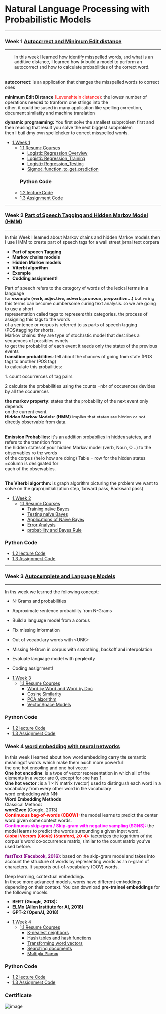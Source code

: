 # Natural Language Processing with Probabilistic Models
**********************************
### Week 1 [Autocorrect and Minimum Edit distance](https://github.com/ELFAHIM96/Coursera_NLP_with-Probabilistic-Models/tree/main/NLP_with%20Probabilistic%20Models/Week%201)
*****************************
<p style="padding-left: 30px;">In this week I learned how identify misspelled words, and what is an additive distance, I learned how to build a model to perform an autocorrect and how to calculate probabilities of the correct word.</p>
<p><br /><strong>autocorrect</strong>: is an application that changes the misspelled words to correct ones</p>
<p><strong>minimum Edit Distance</strong> <span style="color: #ff0000;">(Levenshtein distance)</span>: the lowest number of operations needed to tranform one strings into the <br />other. it could be sused in many application like spelling correction, document similatity and machine translation</p>
<p><strong>dynamic programming:</strong> You first solve the smallest subproblem first and then reusing that result you solve the next biggest subproblem<br />then I buil dmy own spellcheker to correct misspelled words.</p>

- [1.Week 1](https://github.com/ELFAHIM96/Cousera-NLP-with-Classification-Vector-Spaces/tree/main/NLP-with-Classification-Vector-Spaces/C1_week1)
  - [1.1 Resume Courses](https://github.com/ELFAHIM96/Cousera-NLP-with-Classification-Vector-Spaces/tree/main/NLP-with-Classification-Vector-Spaces/C1_week1/Resume%20cours1)
      - [Logistic Regression Overview](https://github.com/ELFAHIM96/Cousera-NLP-with-Classification-Vector-Spaces/blob/main/NLP-with-Classification-Vector-Spaces/C1_week1/Resume%20cours1/Logistic%20Regression%20Overview.png)
      - [Logistic Regression_Training](https://github.com/ELFAHIM96/Cousera-NLP-with-Classification-Vector-Spaces/blob/main/NLP-with-Classification-Vector-Spaces/C1_week1/Resume%20cours1/Logistic%20Regression_Training.png)
      - [Logistic Regression_Testing](https://github.com/ELFAHIM96/Cousera-NLP-with-Classification-Vector-Spaces/blob/main/NLP-with-Classification-Vector-Spaces/C1_week1/Resume%20cours1/Logistic%20Regression_Testing.png)
      - [Sigmod_function_to_get_prediction](https://github.com/ELFAHIM96/Cousera-NLP-with-Classification-Vector-Spaces/blob/main/NLP-with-Classification-Vector-Spaces/C1_week1/Resume%20cours1/Sigmod_function_to_get_prediction.png)
    ### Python Code
  - [1.2 lecture Code](https://github.com/ELFAHIM96/Cousera-NLP-with-Classification-Vector-Spaces/tree/main/NLP-with-Classification-Vector-Spaces/C1_week1/C1_W1_lecture_nb)
  - [1.3 Assignment Code](https://github.com/ELFAHIM96/Cousera-NLP-with-Classification-Vector-Spaces/tree/main/NLP-with-Classification-Vector-Spaces/C1_week1/C1_W1_assignment)
**************************************
### Week 2 [Part of Speech Tagging and Hidden Markov Model (HMM)](https://github.com/ELFAHIM96/Coursera_NLP_with-Probabilistic-Models/tree/main/NLP_with%20Probabilistic%20Models/Week%202)
***************************************
<p>In this Week I learned about Markov chains and hidden Markov models then<br />I use HMM to create part of speech tags for a wall street jornal text corpera</p>
<ul>
<li><strong>Part of speech Tagging</strong></li>
<li><strong>Markov chains models</strong></li>
<li><strong>Hidden Markov models</strong></li>
<li><strong>Viterbi algorithm</strong></li>
<li><strong>Exemple</strong></li>
<li><strong>Codding assignment!</strong></li>
</ul>
<p>Part of speech refers to the category of words of the lexical terms in a language<br />for <strong>exemple (verb, adjective, adverb, pronoun, preposition...)</strong> but wring <br />this terms can become cumbersome during text analysis. so we are going to use a short <br />representation called tags to represent this categories. the process of assigning this tags to the words<br />of a sentence or corpus is referred to as parts of speech tagging (POS)tagging for shorts.<br />Markov chains: they are type of stochastic model that describes a sequences of possibles evnets<br />to get the probabilit&eacute; of each event it needs only the states of the previous events<br /> <strong>transition probabilities</strong>: tell about the chances of going from state (POS tag) to another (POS tag)<br />to calculate this probailities:</p>
<p>1. count occurrences of tag pairs</p>
<p>2 calculate the probabilities using the counts =nbr of occurences devides by all the occurences</p>
<p><strong>the markov property</strong>: states that the probability of the next event only depends<br />on the current event.<br /><strong>Hidden Markov Models: (HMM)</strong> implies that states are hidden or not directly observable from data.</p>
<p><br /><strong>Emission Probabilies:</strong> it's an addition probabilies in hidden satetes, and refers to the transition from <br />the hidden states of your hidden Markov model (verb, Noun, O ..) to the observables ro the words <br />of the corpus (hello how are doing) Table = row for the hidden states =column is designated for <br />each of the observables.</p>
<p><br/><strong>The Viterbi algorithm:</strong> is graph algorithm picturing the problem we want to solve on the graph(initialization step, forward pass, Backward pass)</p>

- [1.Week 2](https://github.com/ELFAHIM96/Cousera-NLP-with-Classification-Vector-Spaces/tree/main/NLP-with-Classification-Vector-Spaces/C1_week2)
  - [1.1 Resume Courses](https://github.com/ELFAHIM96/Cousera-NLP-with-Classification-Vector-Spaces/tree/main/NLP-with-Classification-Vector-Spaces/C1_week2/resume_cours)
      - [Training naïve Bayes](https://github.com/ELFAHIM96/Cousera-NLP-with-Classification-Vector-Spaces/blob/main/NLP-with-Classification-Vector-Spaces/C1_week2/resume_cours/Training%20na%C3%AFve%20Bayes%20_%20Coursera.pdf)
      - [Testing naïve Bayes](https://github.com/ELFAHIM96/Cousera-NLP-with-Classification-Vector-Spaces/blob/main/NLP-with-Classification-Vector-Spaces/C1_week2/resume_cours/Testing%20na%C3%AFve%20Bayes.png)
      - [Applications of Naïve Bayes](https://github.com/ELFAHIM96/Cousera-NLP-with-Classification-Vector-Spaces/blob/main/NLP-with-Classification-Vector-Spaces/C1_week2/resume_cours/Applications%20of%20Na%C3%AFve%20Bayes%20_%20Coursera.pdf)
      - [Error Analysis](https://github.com/ELFAHIM96/Cousera-NLP-with-Classification-Vector-Spaces/blob/main/NLP-with-Classification-Vector-Spaces/C1_week2/resume_cours/Error%20Analysis%20_%20Coursera.pdf)
      - [probability and Bayes Rule](https://github.com/ELFAHIM96/Cousera-NLP-with-Classification-Vector-Spaces/blob/main/NLP-with-Classification-Vector-Spaces/C1_week2/resume_cours/probability%20and%20Bayes%20Rule.png)
### Python Code
  - [1.2 lecture Code](https://github.com/ELFAHIM96/Cousera-NLP-with-Classification-Vector-Spaces/tree/main/NLP-with-Classification-Vector-Spaces/C1_week2/C1_W2_lecture_naive_bayes)
  - [1.3 Assignment Code](https://github.com/ELFAHIM96/Cousera-NLP-with-Classification-Vector-Spaces/tree/main/NLP-with-Classification-Vector-Spaces/C1_week2/C1_W2_Assignment)
 *********************************************************
### Week 3 [Autocomplete and Language Models](https://github.com/ELFAHIM96/Coursera_NLP_with-Probabilistic-Models/tree/main/NLP_with%20Probabilistic%20Models/Week%203)
*********************************************************
In ths week we learned the following concept:
<ul>
<li>
<p>N-Grams and probabilities</p>
</li>
<li>
<p>Approximate sentence probability from N-Grams</p>
</li>
<li>
<p>Build a language model from a corpus</p>
</li>
<li>
<p>Fix missing information</p>
</li>
<li>
<p>Out of vocabulary words with &lt;UNK&gt;</p>
</li>
<li>
<p>Missing N-Gram in corpus with smoothing, backoff and interpolation</p>
</li>
<li>
<p>Evaluate language model with perplexity</p>
</li>
<li>
<p>Coding assignment!</p>
</li>
</ul>

- [1.Week 3](https://github.com/ELFAHIM96/Cousera-NLP-with-Classification-Vector-Spaces/tree/main/NLP-with-Classification-Vector-Spaces/C1_week3)
  - [1.1 Resume Courses](https://github.com/ELFAHIM96/Cousera-NLP-with-Classification-Vector-Spaces/tree/main/NLP-with-Classification-Vector-Spaces/C1_week3/resum_cours)
      - [Word by Word and Word by Doc](https://github.com/ELFAHIM96/Cousera-NLP-with-Classification-Vector-Spaces/blob/main/NLP-with-Classification-Vector-Spaces/C1_week3/resum_cours/Word%20by%20Word%20and%20Word%20by%20Doc.%20_%20Coursera.pdf)
      - [Cosine Similarity](https://github.com/ELFAHIM96/Cousera-NLP-with-Classification-Vector-Spaces/blob/main/NLP-with-Classification-Vector-Spaces/C1_week1/Resume%20cours1/Logistic%20Regression_Training.png)
      - [PCA algorithm](https://github.com/ELFAHIM96/Cousera-NLP-with-Classification-Vector-Spaces/blob/main/NLP-with-Classification-Vector-Spaces/C1_week3/resum_cours/PCA%20algorithm%20_%20Coursera.pdf)
      - [Vector Space Models](https://github.com/ELFAHIM96/Cousera-NLP-with-Classification-Vector-Spaces/blob/main/NLP-with-Classification-Vector-Spaces/C1_week3/resum_cours/Vector%20Space%20Models%20_%20Coursera.pdf)
### Python Code
  - [1.2 lecture Code](https://github.com/ELFAHIM96/Cousera-NLP-with-Classification-Vector-Spaces/tree/main/NLP-with-Classification-Vector-Spaces/C1_week3/C1_W3_lecture_Code)
  - [1.3 Assignment Code](https://github.com/ELFAHIM96/Cousera-NLP-with-Classification-Vector-Spaces/tree/main/NLP-with-Classification-Vector-Spaces/C1_week3/C1_W3_Assignment)
 
 ### Week 4 [word embedding with neural networks](https://github.com/ELFAHIM96/Coursera_NLP_with-Probabilistic-Models/tree/main/NLP_with%20Probabilistic%20Models/Week%204)
<p>In this week I learned about how word embedding carry the semantic meaningof words, which make them much more powerful <br />the one hot encoding and one hot vector<br /><strong>One hot encoding</strong>: is a type of vector representation in which all of the elements in a vector are 0, except for one has 1.<br /><strong>One hot vector</strong> : is a 1 &times; N matrix (vector) used to distinguish each word in a vocabulary from every other word in the vocabulary<br />word embedding with NN: <br /><strong>Word Embedding Methods</strong><br /><span style="background-color: #ffffff;">Classical Methods</span><br /><strong>word2vec</strong> (Google, 2013)<br /><strong><span style="color: #ff0000;">Continuous bag-of-words (CBOW):</span></strong> the model learns to predict the center word given some context words.<br /><strong><span style="color: #ff00ff;">Continuous skip-gram / Skip-gram with negative sampling (SGNS):</span></strong> the model learns to predict the words surrounding a given input word.<br /><strong><span style="color: #ff0000;">Global Vectors (GloVe) (Stanford, 2014):</span></strong> factorizes the logarithm of the corpus's word co-occurrence matrix, similar to the count matrix you&rsquo;ve used before.</p>
<p><strong><span style="color: #800080;">fastText (Facebook, 2016)</span></strong>: based on the skip-gram model and takes into account the structure of words by representing words as an n-gram of characters. It supports out-of-vocabulary (OOV) words.</p>
<p>Deep learning, contextual embeddings<br /> In these more advanced models, words have different embeddings depending on their context. You can download <strong>pre-trained embeddings</strong> for the following models.</p>
<ul>
<li><strong>BERT (Google, 2018):</strong></li>
<li><strong>ELMo (Allen Institute for AI, 2018)</strong></li>
<li><strong>GPT-2 (OpenAI, 2018)</strong></li>
</ul>

- [1.Week 4](https://github.com/ELFAHIM96/Cousera-NLP-with-Classification-Vector-Spaces/tree/main/NLP-with-Classification-Vector-Spaces/C1_week4)
  - [1.1 Resume Courses](https://github.com/ELFAHIM96/Cousera-NLP-with-Classification-Vector-Spaces/tree/main/NLP-with-Classification-Vector-Spaces/C1_week4/resume_cours%20W4)
      - [K-nearest neighbors ](https://github.com/ELFAHIM96/Cousera-NLP-with-Classification-Vector-Spaces/blob/main/NLP-with-Classification-Vector-Spaces/C1_week4/resume_cours%20W4/K-nearest%20neighbors%20_%20Coursera.pdf)
      - [Hash tables and hash functions](https://github.com/ELFAHIM96/Cousera-NLP-with-Classification-Vector-Spaces/blob/main/NLP-with-Classification-Vector-Spaces/C1_week4/resume_cours%20W4/Hash%20tables%20and%20hash%20functions%20_%20Coursera.pdf)
      - [Transforming word vectors](https://github.com/ELFAHIM96/Cousera-NLP-with-Classification-Vector-Spaces/blob/main/NLP-with-Classification-Vector-Spaces/C1_week4/resume_cours%20W4/Transforming%20word%20vectors%20_%20Coursera.pdf)
      - [Searching documents](https://github.com/ELFAHIM96/Cousera-NLP-with-Classification-Vector-Spaces/blob/main/NLP-with-Classification-Vector-Spaces/C1_week4/resume_cours%20W4/Searching%20documents%20_%20Coursera.pdf)
      - [Multiple Planes](https://github.com/ELFAHIM96/Cousera-NLP-with-Classification-Vector-Spaces/blob/main/NLP-with-Classification-Vector-Spaces/C1_week4/resume_cours%20W4/Multiple%20Planes%20_%20Coursera.pdf)
### Python Code
  - [1.2 lecture Code](https://github.com/ELFAHIM96/Cousera-NLP-with-Classification-Vector-Spaces/tree/main/NLP-with-Classification-Vector-Spaces/C1_week4/Week_4%20Lecture_Code)
  - [1.3 Assignment Code](https://github.com/ELFAHIM96/Cousera-NLP-with-Classification-Vector-Spaces/tree/main/NLP-with-Classification-Vector-Spaces/C1_week4/week_4_assignment%20_Code)
### Certificate 
![image](https://user-images.githubusercontent.com/65721811/208101290-04cae142-4de4-40c3-b475-c535fc44a1ef.png)


